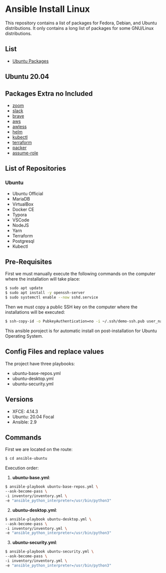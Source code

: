 # Ansible Install Linux

This repository contains a list of packages for Fedora, Debian, and Ubuntu distributions. It only contains a long list of packages for some GNU/Linux distributions.

## List

- [Ubuntu Packages](ubuntu-software.md)

## Ubuntu 20.04

## Packages Extra no Included

- [zoom](https://zoom.us/download#client_4meeting)
- [slack](https://slack.com/intl/en-bo/downloads/linux)
- [brave](https://brave.com/download/)
- [aws](https://docs.aws.amazon.com/cli/latest/userguide/install-cliv2-linux.html#cliv2-linux-install)
- [awless](https://github.com/wallix/awless/releases)
- [helm](https://helm.sh/docs/intro/install/)
- [kubectl](https://kubernetes.io/docs/tasks/tools/install-kubectl-linux/)
- [terraform](https://www.terraform.io/downloads.html)
- [packer](https://learn.hashicorp.com/tutorials/packer/get-started-install-cli)
- [assume-role](https://github.com/remind101/assume-role)

## List of Repositories

### Ubuntu

- Ubuntu Official
- MariaDB
- VirtualBox
- Docker CE
- Typora
- VSCode
- NodeJS
- Yarn
- Terraform
- Postgresql
- Kubectl

## Pre-Requisites

First we must manually execute the following commands on the computer where the installation will take place:

```bash
$ sudo apt update
$ sudo apt install -y openssh-server
$ sudo systemctl enable --now sshd.service
```

Then we must copy a public SSH key on the computer where the installations will be executed:

```bash
$ ssh-copy-id -o PubkeyAuthentication=no -i ~/.ssh/demo-ssh.pub user_name@ip_address_or_localhost
```

This ansible poroject is for automatic install on post-installation for Ubuntu Operating System.

## Config Files and replace values

The project have three playbooks:

- ubuntu-base-repos.yml
- ubuntu-desktop.yml
- ubuntu-security.yml

## Versions

- XFCE: 4.14.3
- Ubuntu: 20.04 Focal
- Ansible: 2.9

## Commands

First we are located on the route:

```bash
$ cd ansible-ubuntu
```

Execution order:

1. **ubuntu-base.yml**:

```bash
$ ansible-playbook ubuntu-base-repos.yml \
--ask-become-pass \
-i inventory/inventory.yml \
-e "ansible_python_interpreter=/usr/bin/python3"
```

2. **ubuntu-desktop.yml**:

```bash
$ ansible-playbook ubuntu-desktop.yml \
--ask-become-pass \
-i inventory/inventory.yml \
-e "ansible_python_interpreter=/usr/bin/python3"
```

3. **ubuntu-security.yml**:

```bash
$ ansible-playbook ubuntu-security.yml \
--ask-become-pass \
-i inventory/inventory.yml \
-e "ansible_python_interpreter=/usr/bin/python3"
```
